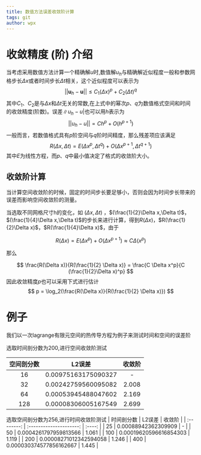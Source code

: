 ```yaml
---
title: 数值方法误差收敛阶计算
tags: git
author: wpx
---
```


# 收敛精度 (阶) 介绍

当考虑采用数值方法计算一个精确解$u$时,数值解$u_h$与精确解近似程度一般和参数网格步长$\Delta x$或者时间步长$\Delta t$相关，这个近似程度可以表示为
$$
||\boldsymbol u_h - \boldsymbol u|| \leq C_1 (\Delta x)^p + C_2(\Delta t)^q
$$
其中$C_1、C_2$是与$\Delta x$和$\Delta t$无关的常数,在上式中的幂次$p、q$为数值格式空间和时间的收敛精度(阶数)。误差$\| u_h - u|$也可以用$h$表示为
$$
||u_h - u ||= C h^p + O(h^{p+1})
$$
一般而言，若数值格式具有$p$阶空间与$q$阶时间精度，那么残差项应该满足
$$
R(\Delta x,\Delta t) = E(\Delta x^p,\Delta t^q)+O(\Delta x^{p+1},\Delta t^{q+1})
$$
其中$E$为线性方程，而$p$、$q$中最小值决定了格式的收敛阶大小。

## 收敛阶计算

当计算空间收敛阶的时候，固定的时间步长要足够小，否则会因为时间步长带来的误差而影响空间收敛阶的测量。

当选取不同网格尺寸h的变化，如 $(\Delta x,\Delta t)$ ，$(\frac{1}{2}\Delta x,\Delta t)$，$(\frac{1}{4}\Delta x,\Delta t)$的步长来进行计算，得到$R(\Delta x)$，$R(\frac{1}{2}\Delta x)$，$R(\frac{1}{4}\Delta x)$，由于

$$
R(\Delta x) = E(\Delta x^p)+O(\Delta x^{p+1}) \approx C \Delta(x^p)
$$

那么

$$
\frac{R(\Delta x)}{R(\frac{1}{2} \Delta x)} = \frac{C \Delta x^p}{C (\frac{1}{2}\Delta x)^p}
$$
因此收敛精度$p$也可以采用下式进行估计
$$
p = \log_2(\frac{R(\Delta x)}{R(\frac{1}{2} \Delta x)})
$$

# 例子

我们以一次lagrange有限元空间的热传导方程为例子来测试时间和空间的误差阶

选取时间剖分数为200,进行空间收敛阶测试

| 空间剖分数 |       L2误差        | 收敛阶 |
| :--------: | :-----------------: | :----: |
|     16     | 0.00975163175090327 |   -    |
|     32     | 0.00242759560095082 | 2.008  |
|     64     | 0.00053945488047602 | 2.169  |
|    128     | 0.00008306005167549 | 2.699  |

选取空间剖分数为256,进行时间收敛阶测试
| 时间剖分数 |         L2误差          | 收敛阶 |
| :--------: | :---------------------: | :----: |
|     25     |   0.00088942362309909   |   -    |
|     50     |  0.0004261797959813566  | 1.061  |
|    100     | 0.00019620596616854303  | 1.119  |
|    200     | 0.00008271012342594058  | 1.246  |
|    400     | 0.000030374577856162667 | 1.445  |
